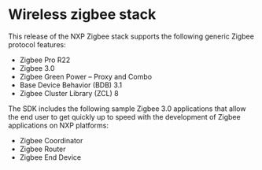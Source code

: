 # Wireless zigbee stack

This release of the NXP Zigbee stack supports the following generic Zigbee protocol features:

-   Zigbee Pro R22
-   Zigbee 3.0
-   Zigbee Green Power – Proxy and Combo
-   Base Device Behavior \(BDB\) 3.1
-   Zigbee Cluster Library \(ZCL\) 8

The SDK includes the following sample Zigbee 3.0 applications that allow the end user to get quickly up to speed with the development of Zigbee applications on NXP platforms:

-   Zigbee Coordinator
-   Zigbee Router
-   Zigbee End Device

